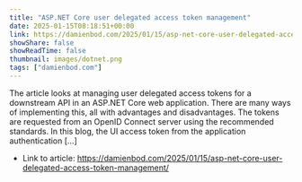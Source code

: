 ```yaml
---
title: "ASP.NET Core user delegated access token management"
date: 2025-01-15T08:18:51+00:00
link: https://damienbod.com/2025/01/15/asp-net-core-user-delegated-access-token-management/
showShare: false
showReadTime: false
thumbnail: images/dotnet.png
tags: ["damienbod.com"]
---
```

The article looks at managing user delegated access tokens for a downstream API in an ASP.NET Core web application. There are many ways of implementing this, all with advantages and disadvantages. The tokens are requested from an OpenID Connect server using the recommended standards. In this blog, the UI access token from the application authentication […]

- Link to article: https://damienbod.com/2025/01/15/asp-net-core-user-delegated-access-token-management/